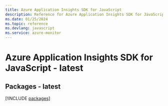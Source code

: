 ```yaml
---
title: Azure Application Insights SDK for JavaScript
description: Reference for Azure Application Insights SDK for JavaScript
ms.date: 01/25/2024
ms.topic: reference
ms.devlang: javascript
ms.service: azure-monitor
---
```

# Azure Application Insights SDK for JavaScript - latest
## Packages - latest
[!INCLUDE [packages](application-insights-index.md)]